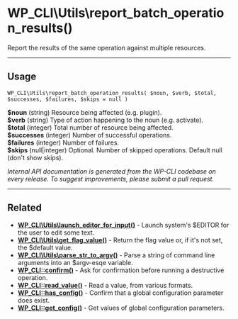 # WP_CLI\Utils\report_batch_operation_results()

Report the results of the same operation against multiple resources.

***

## Usage

    WP_CLI\Utils\report_batch_operation_results( $noun, $verb, $total, $successes, $failures, $skips = null )

<div>
<strong>$noun</strong> (string) Resource being affected (e.g. plugin).<br />
<strong>$verb</strong> (string) Type of action happening to the noun (e.g. activate).<br />
<strong>$total</strong> (integer) Total number of resource being affected.<br />
<strong>$successes</strong> (integer) Number of successful operations.<br />
<strong>$failures</strong> (integer) Number of failures.<br />
<strong>$skips</strong> (null|integer) Optional. Number of skipped operations. Default null (don't show skips).<br />
</div>


*Internal API documentation is generated from the WP-CLI codebase on every release. To suggest improvements, please submit a pull request.*


***

## Related

<ul>



<li><strong><a href="https://make.wordpress.org/cli/handbook/internal-api/wp-cli-utils-launch-editor-for-input/">WP_CLI\Utils\launch_editor_for_input()</a></strong> - Launch system's $EDITOR for the user to edit some text.</li>


<li><strong><a href="https://make.wordpress.org/cli/handbook/internal-api/wp-cli-utils-get-flag-value/">WP_CLI\Utils\get_flag_value()</a></strong> - Return the flag value or, if it's not set, the $default value.</li>


<li><strong><a href="https://make.wordpress.org/cli/handbook/internal-api/wp-cli-utils-parse-str-to-argv/">WP_CLI\Utils\parse_str_to_argv()</a></strong> - Parse a string of command line arguments into an $argv-esqe variable.</li>


<li><strong><a href="https://make.wordpress.org/cli/handbook/internal-api/wp-cli-confirm/">WP_CLI::confirm()</a></strong> - Ask for confirmation before running a destructive operation.</li>


<li><strong><a href="https://make.wordpress.org/cli/handbook/internal-api/wp-cli-read-value/">WP_CLI::read_value()</a></strong> - Read a value, from various formats.</li>


<li><strong><a href="https://make.wordpress.org/cli/handbook/internal-api/wp-cli-has-config/">WP_CLI::has_config()</a></strong> - Confirm that a global configuration parameter does exist.</li>


<li><strong><a href="https://make.wordpress.org/cli/handbook/internal-api/wp-cli-get-config/">WP_CLI::get_config()</a></strong> - Get values of global configuration parameters.</li>



</ul>


